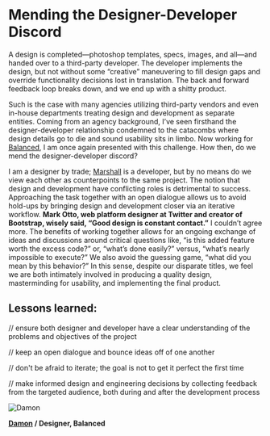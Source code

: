 # Mending the Designer-Developer Discord

A design is completed—photoshop templates, specs, images, and all—and handed over to a third-party developer. The developer implements the design, but not without some “creative” maneuvering to fill design gaps and override functionality decisions lost in translation. The back and forward feedback loop breaks down, and we end up with a shitty product.

Such is the case with many agencies utilizing third-party vendors and even in-house departments treating design and development as separate entities. Coming from an agency background, I’ve seen firsthand the designer-developer relationship condemned to the catacombs where design details go to die and sound usability sits in limbo. Now working for [Balanced](https://balancedpayments.com), I am once again presented with this challenge. How then, do we mend the designer-developer discord?

I am a designer by trade; [Marshall](https://github.com/mjallday) is a developer, but by no means do we view each other as counterpoints to the same project. The notion that design and development have conflicting roles is detrimental to success. Approaching the task together with an open dialogue allows us to avoid hold-ups by bringing design and development closer via an iterative workflow. **Mark Otto, web platform designer at Twitter and creator of Bootstrap, wisely said, “Good design is constant contact.”** I couldn’t agree more. The benefits of working together allows for an ongoing exchange of ideas and discussions around critical questions like, “is this added feature worth the excess code?” or, “what’s done easily?” versus, “what’s nearly impossible to execute?” We also avoid the guessing game, “what did you mean by this behavior?” In this sense, despite our disparate titles, we feel we are both intimately involved in producing a quality design, masterminding for usability, and implementing the final product.

## Lessons learned:

// ensure both designer and developer have a clear understanding of the problems and objectives of the project

// keep an open dialogue and bounce ideas off of one another

// don't be afraid to iterate; the goal is not to get it perfect the first time

// make informed design and engineering decisions by collecting feedback  from the targeted audience, both during and after the development process

![Damon](https://s3.amazonaws.com/uploads.hipchat.com/7183/93765/ghi3hekohzx53e6/dc_signature.png)

**[Damon](http://dribbble.com/damonc) / Designer, Balanced**